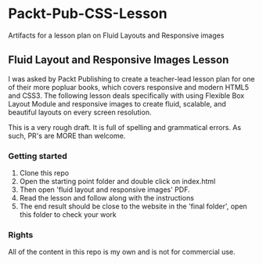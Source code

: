 # Packt-Pub-CSS-Lesson
Artifacts for a lesson plan on Fluid Layouts and Responsive images

## Fluid Layout and Responsive Images Lesson
I was asked by Packt Publishing to create a teacher-lead lesson plan for one of their more popluar books, which covers responsive and modern HTML5 and CSS3. The following lesson deals specifically with using Flexible Box Layout Module and responsive images to create fluid, scalable, and beautiful layouts on every screen resolution.

This is a very rough draft. It is full of spelling and grammatical errors. As such, PR's are MORE than welcome.

### Getting started
1) Clone this repo
2) Open the starting point folder and double click on index.html
3) Then open 'fluid layout and responsive images' PDF.
4) Read the lesson and follow along with the instructions
5) The end result should be close to the website in the 'final folder', open this folder to check your work

### Rights
All of the content in this repo is my own and is not for commercial use.
